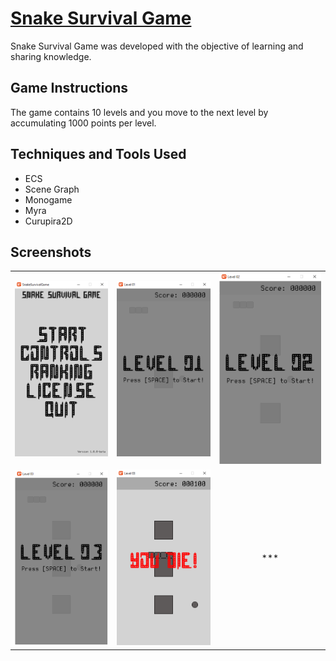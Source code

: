 # [Snake Survival Game](https://ronildo-souza.itch.io/snake-survival-game)

Snake Survival Game was developed with the objective of learning and sharing knowledge.

## Game Instructions
The game contains 10 levels and you move to the next level by accumulating 1000 points per level.

## Techniques and Tools Used
- ECS
- Scene Graph
- Monogame
- Myra
- Curupira2D

## Screenshots

|                                        |        |                   |
|:--------------------------------------------:|:--------------------------------------------:|:--------------------------------------------:|
| <img src="./docs/000.png" width="300"/> | <img src="./docs/001.png" width="300"/> | <img src="./docs/002.png" width="300"/> |
|   <img src="./docs/003.png" width="300"/>   |   <img src="./docs/999.png" width="300"/>   |                      ***                     |
